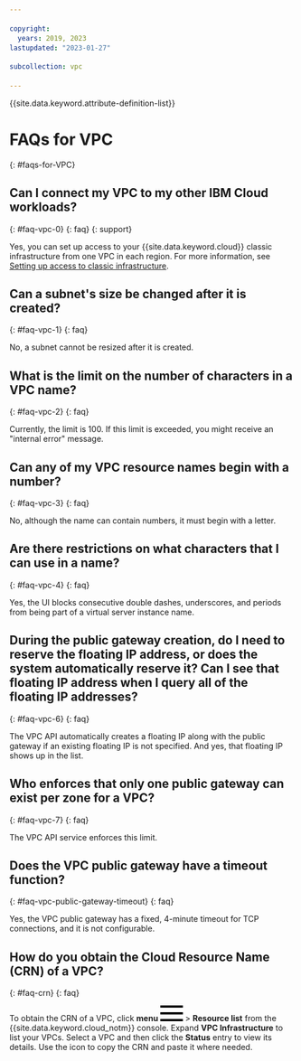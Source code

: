 ```yaml
---

copyright:
  years: 2019, 2023
lastupdated: "2023-01-27"

subcollection: vpc

---
```


{{site.data.keyword.attribute-definition-list}}

# FAQs for VPC
{: #faqs-for-VPC}

## Can I connect my VPC to my other IBM Cloud workloads?  
{: #faq-vpc-0}
{: faq}
{: support}

Yes, you can set up access to your {{site.data.keyword.cloud}} classic infrastructure from one VPC in each region. For more information, see [Setting up access to classic infrastructure](/docs/vpc?topic=vpc-setting-up-access-to-classic-infrastructure).

## Can a subnet's size be changed after it is created?
{: #faq-vpc-1}
{: faq}

No, a subnet cannot be resized after it is created.

## What is the limit on the number of characters in a VPC name?
{: #faq-vpc-2}
{: faq}

Currently, the limit is 100. If this limit is exceeded, you might receive an "internal error" message.

## Can any of my VPC resource names begin with a number?
{: #faq-vpc-3}
{: faq}

No, although the name can contain numbers, it must begin with a letter.

## Are there restrictions on what characters that I can use in a name?
{: #faq-vpc-4}
{: faq}

Yes, the UI blocks consecutive double dashes, underscores, and periods from being part of a virtual server instance name.

## During the public gateway creation, do I need to reserve the floating IP address, or does the system automatically reserve it? Can I see that floating IP address when I query all of the floating IP addresses?
{: #faq-vpc-6}
{: faq}

The VPC API automatically creates a floating IP along with the public gateway if an existing floating IP is not specified. And yes, that floating IP shows up in the list.

## Who enforces that only one public gateway can exist per zone for a VPC?
{: #faq-vpc-7}
{: faq}

The VPC API service enforces this limit.

## Does the VPC public gateway have a timeout function?
{: #faq-vpc-public-gateway-timeout}
{: faq}

Yes, the VPC public gateway has a fixed, 4-minute timeout for TCP connections, and it is not configurable.

## How do you obtain the Cloud Resource Name (CRN) of a VPC?
{: #faq-crn}
{: faq}

 To obtain the CRN of a VPC, click **menu** ![menu icon](images/icon_hamburger.svg) > **Resource list** from the {{site.data.keyword.cloud_notm}} console. Expand **VPC Infrastructure** to list your VPCs. Select a VPC and then click the **Status** entry to view its details. Use the icon to copy the CRN and paste it where needed.

